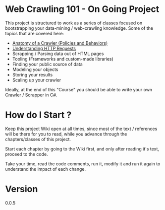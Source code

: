 # Web Crawling 101 - On Going Project

This project is structured to work as a series of classes focused on bootstrapping your data-mining / web-crawling knowledge. 
Some of the topics that are covered here:

 - [Anatomy of a Crawler (Policies and Behaviors)]
 - [Understanding HTTP Requests]
 - Scrapping / Parsing data out of HTML pages
 - Tooling (Frameworks and custom-made libraries)
 - Finding your public source of data
 - Modeling your objects
 - Storing your results
 - Scaling up your crawler

Ideally, at the end of this "Course" you should be able to write your own Crawler / Scrapper in C#.

# How do I Start ?

Keep this project Wiki open at all times, since most of the text / references will be there for you to read, while you advance through the chapters/classes of this project.

Start each chapter by going to the Wiki first, and only after reading it's text, proceed to the code. 

Take your time, read the code comments, run it, modify it and run it again to understand the impact of each change.

# Version
0.0.5


[Anatomy of a Crawler (Policies and Behaviors)]:https://github.com/MarcelloLins/WebCrawling101/wiki/Chapter-1-:-Anatomy-of-a-Crawler

[Understanding HTTP Requests]:https://github.com/MarcelloLins/WebCrawling101/wiki/Chapter-2-:-Understanding-HTTP-Requests
